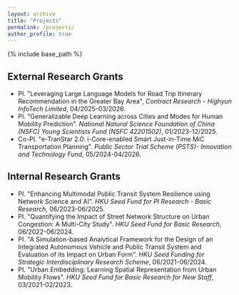 ```yaml
---
layout: archive
title: "Projects"
permalink: /projects/
author_profile: true
---
```


{% include base_path %}

## External Research Grants
* PI. "Leveraging Large Language Models for Road Trip Itinerary Recommendation in the Greater Bay Area", *Contract Research - Highyun InfoTech Limited*, 04/2025-03/2026.
* PI. "Generalizable Deep Learning across Cities and Modes for Human Mobility Prediction". *National Natural Science Foundation of China (NSFC) Young Scientists Fund (NSFC 42201502)*, 01/2023-12/2025.
* Co-PI. "e-TranStar 2.0: i-Core-enabled Smart Just-in-Time MiC Transportation Planning". *Public Sector Trial Scheme (PSTS)- Innovation and Technology Fund*, 05/2024-04/2026.

## Internal Research Grants
* PI. "Enhancing Multimodal Public Transit System Resilience using Network Science and AI". *HKU Seed Fund for PI Research - Basic Research*, 06/2023-06/2025.
* PI. "Quantifying the Impact of Street Network Structure on Urban Congestion: A Multi-City Study". *HKU Seed Fund for Basic Research*, 06/2022-06/2024.
* PI. "A Simulation-based Analytical Framework for the Design of an Integrated Autonomous Vehicle and Public Transit System and Evaluation of its Impact on Urban Form". *HKU Seed Funding for Strategic Interdisciplinary Research Scheme*, 06/2021-06/2024.
* PI. "Urban Embedding: Learning Spatial Representation from Urban Mobility Flows". *HKU Seed Fund for Basic Research for New Staff*, 03/2021-02/2023.
